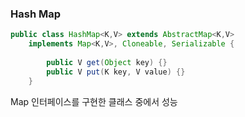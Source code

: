 
### Hash Map 

```java
public class HashMap<K,V> extends AbstractMap<K,V>
	implements Map<K,V>, Cloneable, Serializable {
	
		public V get(Object key) {} 
		public V put(K key, V value) {}
	}
```

Map 인터페이스를 구현한 클래스 중에서 성능